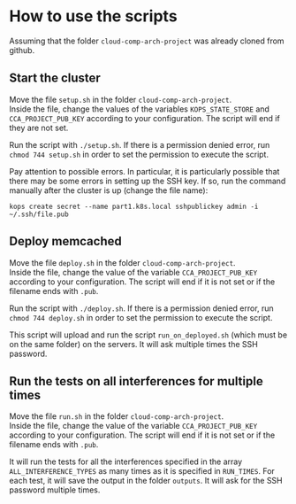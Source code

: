 # How to use the scripts

Assuming that the folder `cloud-comp-arch-project` was already cloned from github.

## Start the cluster

Move the file `setup.sh` in the folder `cloud-comp-arch-project`. \
Inside the file, change the values of the variables `KOPS_STATE_STORE` and `CCA_PROJECT_PUB_KEY` according to your configuration. The script will end if they are not set.

Run the script with `./setup.sh`. If there is a permission denied error, run `chmod 744 setup.sh` in order to set the permission to execute the script.

Pay attention to possible errors. In particular, it is particularly possible that there may be some errors in setting up the SSH key. If so, run the command manually after the cluster is up (change the file name):
```
kops create secret --name part1.k8s.local sshpublickey admin -i ~/.ssh/file.pub
```

## Deploy memcached

Move the file `deploy.sh` in the folder `cloud-comp-arch-project`. \
Inside the file, change the value of the variable `CCA_PROJECT_PUB_KEY` according to your configuration. The script will end if it is not set or if the filename ends with `.pub`.

Run the script with `./deploy.sh`. If there is a permission denied error, run `chmod 744 deploy.sh` in order to set the permission to execute the script.

This script will upload and run the script `run_on_deployed.sh` (which must be on the same folder) on the servers. It will ask multiple times the SSH password.

## Run the tests on all interferences for multiple times

Move the file `run.sh` in the folder `cloud-comp-arch-project`. \
Inside the file, change the value of the variable `CCA_PROJECT_PUB_KEY` according to your configuration. The script will end if it is not set or if the filename ends with `.pub`.

It will run the tests for all the interferences specified in the array `ALL_INTERFERENCE_TYPES` as many times as it is specified in `RUN_TIMES`. For each test, it will save the output in the folder `outputs`. It will ask for the SSH password multiple times.